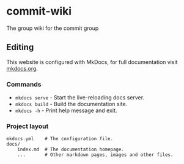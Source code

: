 # commit-wiki
The group wiki for the commit group

## Editing
This website is configured with MkDocs, for full documentation visit [mkdocs.org](https://www.mkdocs.org).

### Commands

* `mkdocs serve` - Start the live-reloading docs server.
* `mkdocs build` - Build the documentation site.
* `mkdocs -h` - Print help message and exit.

### Project layout

    mkdocs.yml    # The configuration file.
    docs/
        index.md  # The documentation homepage.
        ...       # Other markdown pages, images and other files.
